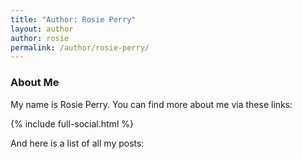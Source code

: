 ```yaml
---
title: "Author: Rosie Perry"
layout: author
author: rosie
permalink: /author/rosie-perry/
---
```


### About Me

My name is Rosie Perry. You can find more about me via these links:

{% include full-social.html %}

And here is a list of all my posts: